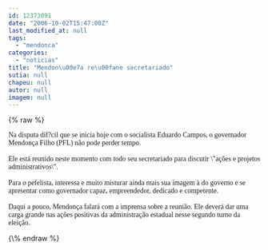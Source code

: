 ```yaml
---
id: 12373091
date: "2006-10-02T15:47:00Z"
last_modified_at: null
tags:
  - "mendonca"
categories:
  - "noticias"
title: "Mendon\u00e7a re\u00fane secretariado"
sutia: null
chapeu: null
autor: null
imagem: null
---
```

{\% raw %}
<p><P><FONT face=Verdana>Na disputa dif?cil que se inicia hoje com o socialista Eduardo Campos, o governador Mendonça Filho (PFL) não pode perder tempo. <BR><BR></FONT><FONT face=Verdana>Ele está reunido neste momento com todo seu secretariado para discutir \"ações e projetos administrativos\".<BR><BR></FONT><FONT face=Verdana>Para o pefelista, interessa e muito misturar ainda mais sua imagem à do governo e se apresentar como governador capaz, empreendedor, dedicado e competente.<BR><BR></FONT><FONT face=Verdana>Daqui a pouco, Mendonça falará com a imprensa sobre a reunião. Ele deverá dar uma carga grande nas ações positivas da administração estadual nesse segundo turno da eleição.</FONT></P> </p>
{\% endraw %}